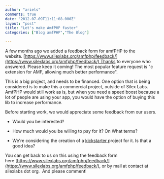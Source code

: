 ```yaml
---
author: "ariels"
comments: true
date: "2012-07-09T11:11:08.000Z"
layout: "post"
title: "Let's make AmfPHP faster"
categories: ["Blog amfPHP","The Blog"]

---
```

A few months ago we added a feedback form for amfPHP to the website. [https://www.silexlabs.org/amfphp/feedback/](https://www.silexlabs.org/amfphp/feedback/) Thanks to everyone who answered. Please keep it coming! The most popular feature request is "c extension for AMF, allowing much better performance".

This is a big project, and needs to be financed. One option that is being considered is to make this a commercial project, outside of Silex Labs. AmfPHP would still work as is, but when you need a speed boost because a lot of people are using your app, you would have the option of buying this lib to increase performance.

Before starting work, we would appreciate some feedback from our users.




  * Would you be interested?


  * How much would you be willing to pay for it? On What terms?


  * We're considering the creation of a [kickstarter ](www.kickstarter.com)project for it. Is that a good idea?


You can get back to us on this using the feedback form here [https://www.silexlabs.org/amfphp/feedback/](https://www.silexlabs.org/amfphp/feedback/), or by mail at contact at silexlabs dot org.  And please comment!


